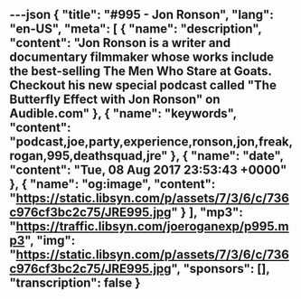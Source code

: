 ---json
{
  "title": "#995 - Jon Ronson",
  "lang": "en-US",
  "meta": [
    {
      "name": "description",
      "content": "Jon Ronson is a writer and documentary filmmaker whose works include the best-selling The Men Who Stare at Goats. Checkout his new special podcast called \"The Butterfly Effect with Jon Ronson\" on Audible.com"
    },
    {
      "name": "keywords",
      "content": "podcast,joe,party,experience,ronson,jon,freak,rogan,995,deathsquad,jre"
    },
    {
      "name": "date",
      "content": "Tue, 08 Aug 2017 23:53:43 +0000"
    },
    {
      "name": "og:image",
      "content": "https://static.libsyn.com/p/assets/7/3/6/c/736c976cf3bc2c75/JRE995.jpg"
    }
  ],
  "mp3": "https://traffic.libsyn.com/joeroganexp/p995.mp3",
  "img": "https://static.libsyn.com/p/assets/7/3/6/c/736c976cf3bc2c75/JRE995.jpg",
  "sponsors": [],
  "transcription": false
}
---
<episode-header />

<timemark seconds="0" />

<transcribe-call-to-action />

<episode-footer />